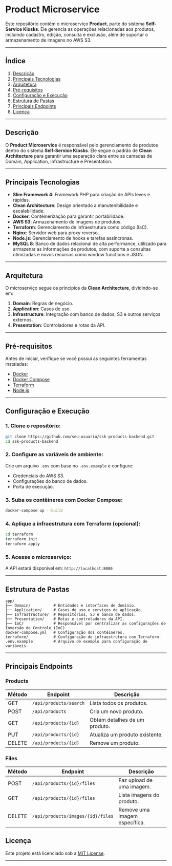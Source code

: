 # **Product Microservice**

Este repositório contém o microserviço **Product**, parte do sistema **Self-Service Kiosks**. Ele gerencia as operações relacionadas aos produtos, incluindo cadastro, edição, consulta e exclusão, além de suportar o armazenamento de imagens no AWS S3.

---

## **Índice**
1. [Descrição](#descrição)
2. [Principais Tecnologias](#principais-tecnologias)
3. [Arquitetura](#arquitetura)
4. [Pré-requisitos](#pré-requisitos)
5. [Configuração e Execução](#configuração-e-execução)
6. [Estrutura de Pastas](#estrutura-de-pastas)
7. [Principais Endpoints](#principais-endpoints)
8. [Licença](#licença)

---

## **Descrição**
O **Product Microservice** é responsável pelo gerenciamento de produtos dentro do sistema **Self-Service Kiosks**. Ele segue o padrão de **Clean Architecture** para garantir uma separação clara entre as camadas de Domain, Application, Infrastructure e Presentation.

---

## **Principais Tecnologias**
- **Slim Framework 4**: Framework PHP para criação de APIs leves e rápidas.
- **Clean Architecture**: Design orientado a manutenibilidade e escalabilidade.
- **Docker**: Contêinerização para garantir portabilidade.
- **AWS S3**: Armazenamento de imagens de produtos.
- **Terraform**: Gerenciamento de infraestrutura como código (IaC).
- **Nginx**: Servidor web para proxy reverso.
- **Node.js**: Gerenciamento de hooks e tarefas assíncronas.
- **MySQL 8**: Banco de dados relacional de alta performance, utilizado para armazenar as informações de produtos, com suporte a consultas otimizadas e novos recursos como window functions e JSON.

---

## **Arquitetura**
O microserviço segue os princípios da **Clean Architecture**, dividindo-se em:
1. **Domain**: Regras de negócio.
2. **Application**: Casos de uso.
3. **Infrastructure**: Integração com banco de dados, S3 e outros serviços externos.
4. **Presentation**: Controladores e rotas da API.

---

## **Pré-requisitos**
Antes de iniciar, verifique se você possui as seguintes ferramentas instaladas:
- [Docker](https://www.docker.com/)
- [Docker Compose](https://docs.docker.com/compose/)
- [Terraform](https://www.terraform.io/)
- [Node.js](https://nodejs.org/)

---

## **Configuração e Execução**
### **1. Clone o repositório:**
```bash
git clone https://github.com/seu-usuario/ssk-products-backend.git
cd ssk-products-backend
```

### **2. Configure as variáveis de ambiente:**
Crie um arquivo `.env` com base no `.env.example` e configure:
- Credenciais do AWS S3.
- Configurações do banco de dados.
- Porta de execução.

### **3. Suba os contêineres com Docker Compose:**
```bash
docker-compose up --build
```

### **4. Aplique a infraestrutura com Terraform (opcional):**
```bash
cd terraform
terraform init
terraform apply
```

### **5. Acesse o microserviço:**
A API estará disponível em: `http://localhost:8080`

---

## **Estrutura de Pastas**
```plaintext
app/
├── Domain/          # Entidades e interfaces de domínio.
├── Application/     # Casos de uso e serviços de aplicação.
├── Infrastructure/  # Repositórios, S3 e banco de dados.
├── Presentation/    # Rotas e controladores da API.
├── IoC/             # Responsável por centralizar as configurações de Inversão de Controle (IoC)
docker-compose.yml   # Configuração dos contêineres.
terraform/           # Configuração de infraestrutura com Terraform.
.env.example         # Arquivo de exemplo para configuração de variáveis.
```

---

## **Principais Endpoints**
### **Products**
| Método | Endpoint                | Descrição                        |
|--------|-------------------------|----------------------------------|
| GET    | `/api/products/search`  | Lista todos os produtos.         |
| POST   | `/api/products`         | Cria um novo produto.            |
| GET    | `/api/products/{id}`    | Obtém detalhes de um produto.    |
| PUT    | `/api/products/{id}`    | Atualiza um produto existente.   |
| DELETE | `/api/products/{id}`    | Remove um produto.               |

### **Files**
| Método | Endpoint                           | Descrição                        |
|--------|------------------------------------|----------------------------------|
| POST   | `/api/products/{id}/files`         | Faz upload de uma imagem.        |
| GET    | `/api/products/{id}/files`         | Lista imagens do produto.        |
| DELETE | `/api/products/images/{id}/files`  | Remove uma imagem específica.    |

## **Licença**
Este projeto está licenciado sob a [MIT License](LICENSE).

---
